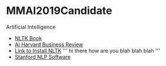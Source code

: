 # MMAI2019Candidate
Artificial Intelligence

- [NLTK Book](https://www.nltk.org/book/)
- [AI Harvard Business Review](https://hbr.org/2018/07/ais-next-great-challenge-understanding-the-nuances-of-language)
- [Link to Install NLTK](https://www.nltk.org/install.html)
'''
hi there
how are you
blah blah blah
'''
- [Stanford NLP Software](https://stanfordnlp.github.io/CoreNLP/)


